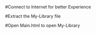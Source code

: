 #Connect to Internet for better Experience

#Extract the My-Library file

#Open Main.html to open My-Library
